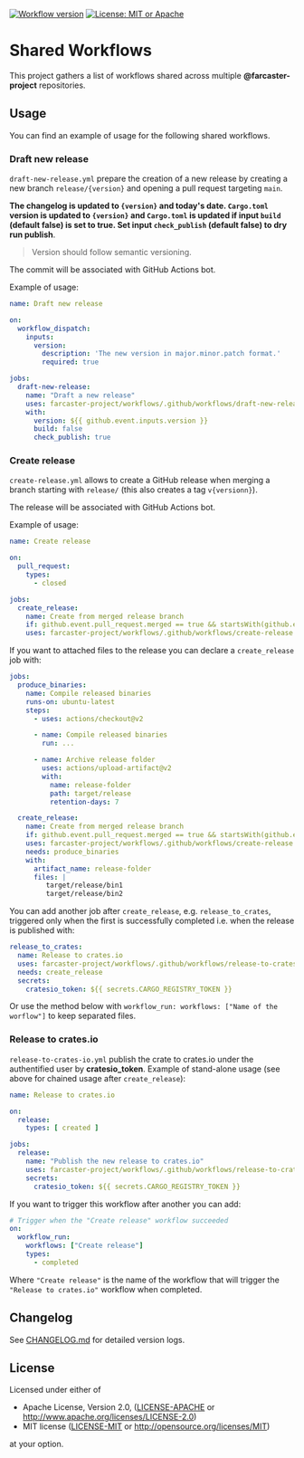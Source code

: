 [![Workflow version](https://img.shields.io/badge/Workflow%20version-@v1.1.0-blue)](https://github.com/farcaster-project/workflows/releases/tag/v1.1.0)
[![License: MIT or Apache](https://img.shields.io/badge/License-MIT%20or%20Apache%202.0-yellow.svg)](./COPYRIGHT)

# Shared Workflows

This project gathers a list of workflows shared across multiple **@farcaster-project** repositories.

## Usage

You can find an example of usage for the following shared workflows.

### Draft new release

`draft-new-release.yml` prepare the creation of a new release by creating a new branch `release/{version}` and opening a pull request targeting `main`.

**The changelog is updated to `{version}` and today's date. `Cargo.toml` version is updated to `{version}` and `Cargo.toml` is updated if input `build` (default false) is set to true. Set input `check_publish` (default false) to dry run publish**.

> Version should follow semantic versioning.

The commit will be associated with GitHub Actions bot.

Example of usage:

```yaml
name: Draft new release

on:
  workflow_dispatch:
    inputs:
      version:
        description: 'The new version in major.minor.patch format.'
        required: true

jobs:
  draft-new-release:
    name: "Draft a new release"
    uses: farcaster-project/workflows/.github/workflows/draft-new-release.yml@v1.1.0
    with:
      version: ${{ github.event.inputs.version }}
      build: false
      check_publish: true
```

### Create release

`create-release.yml` allows to create a GitHub release when merging a branch starting with `release/` (this also creates a tag `v{versionn}`).

The release will be associated with GitHub Actions bot.

Example of usage:

```yaml
name: Create release

on:
  pull_request:
    types:
      - closed

jobs:
  create_release:
    name: Create from merged release branch
    if: github.event.pull_request.merged == true && startsWith(github.event.pull_request.head.ref, 'release/')
    uses: farcaster-project/workflows/.github/workflows/create-release.yml@v1.1.0
```

If you want to attached files to the release you can declare a `create_release` job with:

```yaml
jobs:
  produce_binaries:
    name: Compile released binaries
    runs-on: ubuntu-latest
    steps:
      - uses: actions/checkout@v2

      - name: Compile released binaries
        run: ...

      - name: Archive release folder
        uses: actions/upload-artifact@v2
        with:
          name: release-folder
          path: target/release
          retention-days: 7

  create_release:
    name: Create from merged release branch
    if: github.event.pull_request.merged == true && startsWith(github.event.pull_request.head.ref, 'release/')
    uses: farcaster-project/workflows/.github/workflows/create-release.yml@v1.1.0
    needs: produce_binaries
    with:
      artifact_name: release-folder
      files: |
         target/release/bin1
         target/release/bin2
```

You can add another job after `create_release`, e.g. `release_to_crates`, triggered only when the first is successfully completed i.e. when the release is published with:

```yaml
release_to_crates:
  name: Release to crates.io
  uses: farcaster-project/workflows/.github/workflows/release-to-crates-io.yml@v1.1.0
  needs: create_release
  secrets:
    cratesio_token: ${{ secrets.CARGO_REGISTRY_TOKEN }}
```

Or use the method below with `workflow_run: workflows: ["Name of the worflow"]` to keep separated files.

### Release to crates.io

`release-to-crates-io.yml` publish the crate to crates.io under the authentified user by **cratesio_token**. Example of stand-alone usage (see above for chained usage after `create_release`):

```yaml
name: Release to crates.io

on:
  release:
    types: [ created ]

jobs:
  release:
    name: "Publish the new release to crates.io"
    uses: farcaster-project/workflows/.github/workflows/release-to-crates-io.yml@v1.1.0
    secrets:
      cratesio_token: ${{ secrets.CARGO_REGISTRY_TOKEN }}
```

If you want to trigger this workflow after another you can add:

```yaml
# Trigger when the "Create release" workflow succeeded
on:
  workflow_run:
    workflows: ["Create release"]
    types:
      - completed
```

Where `"Create release"` is the name of the workflow that will trigger the `"Release to crates.io"` workflow when completed.

## Changelog

See [CHANGELOG.md](CHANGELOG.md) for detailed version logs.

## License

Licensed under either of

- Apache License, Version 2.0, ([LICENSE-APACHE](LICENSE-APACHE) or
  http://www.apache.org/licenses/LICENSE-2.0)
- MIT license ([LICENSE-MIT](LICENSE-MIT) or http://opensource.org/licenses/MIT)

at your option.
